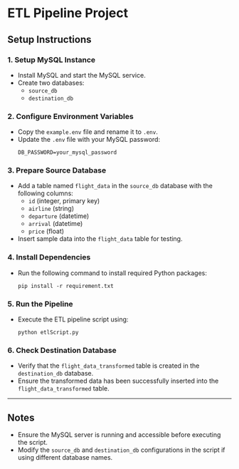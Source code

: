 # ETL Pipeline Project

## Setup Instructions

### 1. Setup MySQL Instance
- Install MySQL and start the MySQL service.
- Create two databases:
  - `source_db`
  - `destination_db`

### 2. Configure Environment Variables
- Copy the `example.env` file and rename it to `.env`.
- Update the `.env` file with your MySQL password:
  ```
  DB_PASSWORD=your_mysql_password
  ```

### 3. Prepare Source Database
- Add a table named `flight_data` in the `source_db` database with the following columns:
  - `id` (integer, primary key)
  - `airline` (string)
  - `departure` (datetime)
  - `arrival` (datetime)
  - `price` (float)
- Insert sample data into the `flight_data` table for testing.

### 4. Install Dependencies
- Run the following command to install required Python packages:
  ```
  pip install -r requirement.txt
  ```

### 5. Run the Pipeline
- Execute the ETL pipeline script using:
  ```
  python etlScript.py
  ```

### 6. Check Destination Database
- Verify that the `flight_data_transformed` table is created in the `destination_db` database.
- Ensure the transformed data has been successfully inserted into the `flight_data_transformed` table.

---

## Notes
- Ensure the MySQL server is running and accessible before executing the script.
- Modify the `source_db` and `destination_db` configurations in the script if using different database names.


